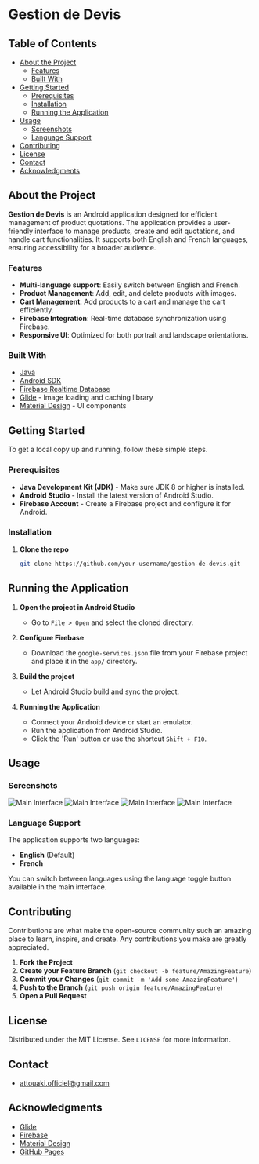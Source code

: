 # Gestion de Devis

## Table of Contents

- [About the Project](#about-the-project)
  - [Features](#features)
  - [Built With](#built-with)
- [Getting Started](#getting-started)
  - [Prerequisites](#prerequisites)
  - [Installation](#installation)
  - [Running the Application](#running-the-application)
- [Usage](#usage)
  - [Screenshots](#screenshots)
  - [Language Support](#language-support)
- [Contributing](#contributing)
- [License](#license)
- [Contact](#contact)
- [Acknowledgments](#acknowledgments)

## About the Project

**Gestion de Devis** is an Android application designed for efficient management of product quotations. The application provides a user-friendly interface to manage products, create and edit quotations, and handle cart functionalities. It supports both English and French languages, ensuring accessibility for a broader audience.

### Features

- **Multi-language support**: Easily switch between English and French.
- **Product Management**: Add, edit, and delete products with images.
- **Cart Management**: Add products to a cart and manage the cart efficiently.
- **Firebase Integration**: Real-time database synchronization using Firebase.
- **Responsive UI**: Optimized for both portrait and landscape orientations.

### Built With

- [Java](https://www.java.com/)
- [Android SDK](https://developer.android.com/studio)
- [Firebase Realtime Database](https://firebase.google.com/products/realtime-database)
- [Glide](https://github.com/bumptech/glide) - Image loading and caching library
- [Material Design](https://material.io/develop/android) - UI components

## Getting Started

To get a local copy up and running, follow these simple steps.

### Prerequisites

- **Java Development Kit (JDK)** - Make sure JDK 8 or higher is installed.
- **Android Studio** - Install the latest version of Android Studio.
- **Firebase Account** - Create a Firebase project and configure it for Android.

### Installation

1. **Clone the repo**

   ```sh
   git clone https://github.com/your-username/gestion-de-devis.git

## Running the Application

1. **Open the project in Android Studio**

   - Go to `File > Open` and select the cloned directory.

2. **Configure Firebase**

   - Download the `google-services.json` file from your Firebase project and place it in the `app/` directory.

3. **Build the project**

   - Let Android Studio build and sync the project.

4. **Running the Application**

   - Connect your Android device or start an emulator.
   - Run the application from Android Studio.
   - Click the 'Run' button or use the shortcut `Shift + F10`.

## Usage

### Screenshots
![Main Interface](app/src/main/res/img/mob1.png)
![Main Interface](app/src/main/res/img/mob2.png)
![Main Interface](app/src/main/res/img/mob3.png)
![Main Interface](app/src/main/res/img/mob4.png)


### Language Support

The application supports two languages:

- **English** (Default)
- **French**

You can switch between languages using the language toggle button available in the main interface.

## Contributing

Contributions are what make the open-source community such an amazing place to learn, inspire, and create. Any contributions you make are greatly appreciated.

1. **Fork the Project**
2. **Create your Feature Branch** (`git checkout -b feature/AmazingFeature`)
3. **Commit your Changes** (`git commit -m 'Add some AmazingFeature'`)
4. **Push to the Branch** (`git push origin feature/AmazingFeature`)
5. **Open a Pull Request**

## License

Distributed under the MIT License. See `LICENSE` for more information.

## Contact

 - [attouaki.officiel@gmail.com](mailto:attouaki.officiel@gmail.com)


## Acknowledgments

- [Glide](https://github.com/bumptech/glide)
- [Firebase](https://firebase.google.com/)
- [Material Design](https://material.io/develop/android)
- [GitHub Pages](https://pages.github.com/)
